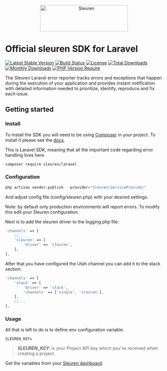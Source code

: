 <p align="center">
  <a href="https://sleuren.com/?utm_source=github&utm_medium=logo" target="_blank">
    <img src="https://www.sleuren.com/images/logo.webp" alt="Sleuren" width="280" height="84">
  </a>
</p>

# Official sleuren SDK for Laravel

[![Latest Stable Version](https://poser.pugx.org/sleuren/laravel/v/stable)](https://packagist.org/packages/sleuren/laravel)
[![Build Status](https://github.com/sleuren/laravel/workflows/tests/badge.svg)](https://github.com/sleuren/laravel/actions)
[![License](https://poser.pugx.org/sleuren/laravel/license)](https://packagist.org/packages/sleuren/laravel)
[![Total Downloads](https://poser.pugx.org/sleuren/laravel/downloads)](https://packagist.org/packages/sleuren/laravel)
[![Monthly Downloads](https://poser.pugx.org/sleuren/laravel/d/monthly)](https://packagist.org/packages/sleuren/laravel)
[![PHP Version Require](http://poser.pugx.org/sleuren/laravel/require/php)](https://packagist.org/packages/sleuren/laravel)

The Sleuren Laravel error reporter tracks errors and exceptions that happen during the
execution of your application and provides instant notification with detailed
information needed to prioritize, identify, reproduce and fix each issue.

## Getting started

### Install

To install the SDK you will need to be using [Composer]([https://getcomposer.org/)
in your project. To install it please see the [docs](https://getcomposer.org/download/).

This is Laravel SDK, meaning that all the important code regarding error handling lives here.

```bash
composer require sleuren/laravel
```

### Configuration
```php
php artisan vendor:publish --provider="Sleuren\ServiceProvider"
```
And adjust config file (config/sleuren.php) with your desired settings.


Note: by default only production environments will report errors. To modify this edit your Sleuren configuration.

Next is to add the sleuren driver to the logging.php file:

```php
'channels' => [
    // ...
    'sleuren' => [
        'driver' => 'sleuren',
    ],
],
```
After that you have configured the Utah channel you can add it to the stack section:

```php
'channels' => [
    'stack' => [
        'driver' => 'stack',
        'channels' => ['single', 'sleuren'],
    ],
    //...
],
```

### Usage

All that is left to do is to define env configuration variable.

```env
SLEUREN_KEY=
```
> **SLEUREN_KEY:** is your Project API key which you've received when creating a project.

Get the variables from your [Sleuren dashboard](https://sleuren.com/dashboard).
